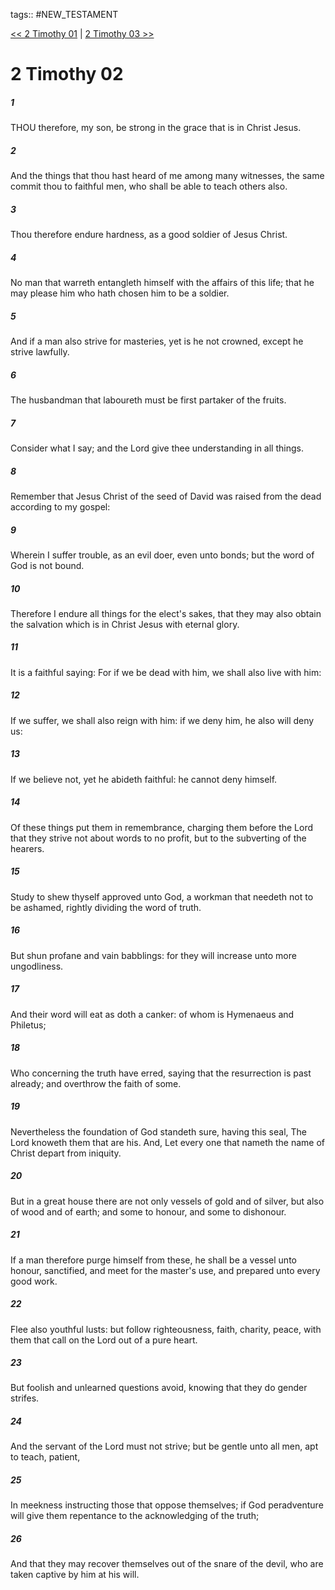 tags:: #NEW_TESTAMENT

[<< 2 Timothy 01](NEW_TESTAMENT/16_2_Timothy/2_Timothy_01.md) | [2 Timothy 03 >>](NEW_TESTAMENT/16_2_Timothy/2_Timothy_03.md)

# 2 Timothy 02

##### 1

THOU therefore, my son, be strong in the grace that is in Christ Jesus.

##### 2

And the things that thou hast heard of me among many witnesses, the same commit thou to faithful men, who shall be able to teach others also.

##### 3

Thou therefore endure hardness, as a good soldier of Jesus Christ.

##### 4

No man that warreth entangleth himself with the affairs of this life; that he may please him who hath chosen him to be a soldier.

##### 5

And if a man also strive for masteries, yet is he not crowned, except he strive lawfully.

##### 6

The husbandman that laboureth must be first partaker of the fruits.

##### 7

Consider what I say; and the Lord give thee understanding in all things.

##### 8

Remember that Jesus Christ of the seed of David was raised from the dead according to my gospel:

##### 9

Wherein I suffer trouble, as an evil doer, even unto bonds; but the word of God is not bound.

##### 10

Therefore I endure all things for the elect's sakes, that they may also obtain the salvation which is in Christ Jesus with eternal glory.

##### 11

It is a faithful saying: For if we be dead with him, we shall also live with him:

##### 12

If we suffer, we shall also reign with him: if we deny him, he also will deny us:

##### 13

If we believe not, yet he abideth faithful: he cannot deny himself.

##### 14

Of these things put them in remembrance, charging them before the Lord that they strive not about words to no profit, but to the subverting of the hearers.

##### 15

Study to shew thyself approved unto God, a workman that needeth not to be ashamed, rightly dividing the word of truth.

##### 16

But shun profane and vain babblings: for they will increase unto more ungodliness.

##### 17

And their word will eat as doth a canker: of whom is Hymenaeus and Philetus;

##### 18

Who concerning the truth have erred, saying that the resurrection is past already; and overthrow the faith of some.

##### 19

Nevertheless the foundation of God standeth sure, having this seal, The Lord knoweth them that are his. And, Let every one that nameth the name of Christ depart from iniquity.

##### 20

But in a great house there are not only vessels of gold and of silver, but also of wood and of earth; and some to honour, and some to dishonour.

##### 21

If a man therefore purge himself from these, he shall be a vessel unto honour, sanctified, and meet for the master's use, and prepared unto every good work.

##### 22

Flee also youthful lusts: but follow righteousness, faith, charity, peace, with them that call on the Lord out of a pure heart.

##### 23

But foolish and unlearned questions avoid, knowing that they do gender strifes.

##### 24

And the servant of the Lord must not strive; but be gentle unto all men, apt to teach, patient,

##### 25

In meekness instructing those that oppose themselves; if God peradventure will give them repentance to the acknowledging of the truth;

##### 26

And that they may recover themselves out of the snare of the devil, who are taken captive by him at his will.
